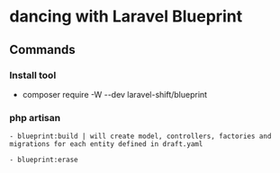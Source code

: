 # dancing with Laravel Blueprint

## Commands
 ### Install tool
  - composer require -W --dev laravel-shift/blueprint

 ### php artisan 
    - blueprint:build | will create model, controllers, factories and migrations for each entity defined in draft.yaml

    - blueprint:erase